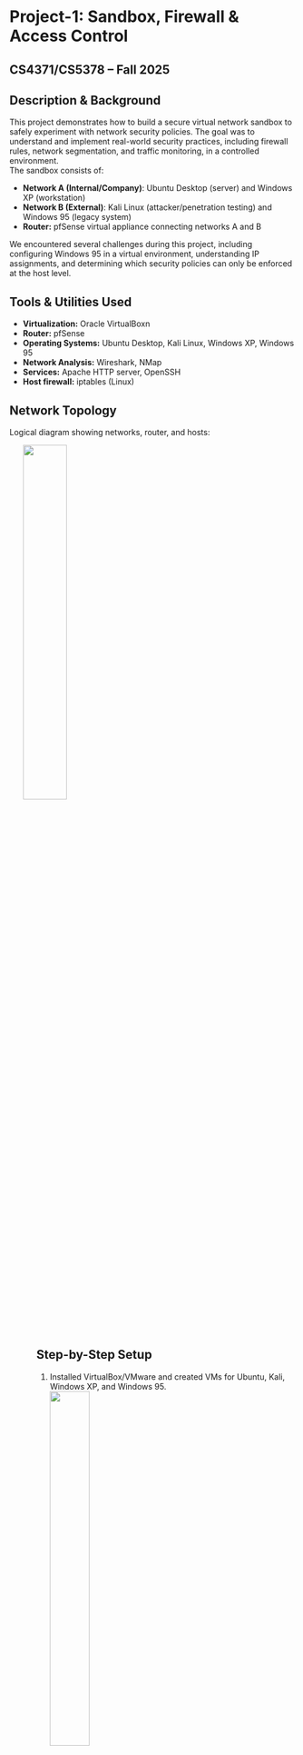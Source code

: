 <h1>Project-1: Sandbox, Firewall & Access Control</h1>

<h2>CS4371/CS5378 – Fall 2025</h2>

<h2>Description & Background</h2>
This project demonstrates how to build a secure virtual network sandbox to safely experiment with network security policies.
The goal was to understand and implement real-world security practices, including firewall rules, network segmentation, and traffic monitoring, in a controlled environment.
<br />
The sandbox consists of:
<ul>
<li><b>Network A (Internal/Company)</b>: Ubuntu Desktop (server) and Windows XP (workstation)</li>
<li><b>Network B (External)</b>: Kali Linux (attacker/penetration testing) and Windows 95 (legacy system)</li>
<li><b>Router:</b> pfSense virtual appliance connecting networks A and B</li>
</ul>

<p class="note">
We encountered several challenges during this project, including configuring Windows 95 in a virtual environment, understanding IP assignments, and determining which security policies can only be enforced at the host level.
</p>

<h2>Tools & Utilities Used</h2>
<ul>
<li><b>Virtualization:</b> Oracle VirtualBoxn</li>
<li><b>Router:</b> pfSense</li>
<li><b>Operating Systems:</b> Ubuntu Desktop, Kali Linux, Windows XP, Windows 95</li>
<li><b>Network Analysis:</b> Wireshark, NMap</li>
<li><b>Services:</b> Apache HTTP server, OpenSSH</li>
<li><b>Host firewall:</b> iptables (Linux)</li>
</ul>

<h2>Network Topology</h2>
<p class="muted">Logical diagram showing networks, router, and hosts:</p>
<ol><img src="https://i.imgur.com/cb5KwK2.png" height="40%" width="40%"/><ol>
<!-- Network topology diagram -->
</div>

<h2>Step-by-Step Setup</h2>
<ol>
<li>Installed VirtualBox/VMware and created VMs for Ubuntu, Kali, Windows XP, and Windows 95.</li>
<img src="https://i.imgur.com/iG1MSqE.png" height="40%" width="40%"/>
<li>Configured pfSense router with two interfaces: LAN for Network A, OPT1 for Network B.</li>
<li>Assigned static IPs and ensured all NICs matched the network topology.</li>
<img src="https://i.imgur.com/ccb1EGK.png" height="50%" width="50%"/>
<li>Installed services on Ubuntu (Apache, SSH) and ensured they were running.</li>
<li>Installed Wireshark and NMap on A.1 and B.1 for traffic capture and network scanning.</li>
<li>Verified network connectivity: ping, curl, ssh between hosts; verified internet access.</li>
<li>Documented any issues, such as Windows 95 VM requiring FIX95CPU_V3_FINAL patch.</li>
</ol>

<h2>Task II & III: Network Checks & Diagnosis</h2>
<p>Before implementing security policies, we performed network diagnosis:</p>
<ul>
<li>Ran NMap scans from B.1 to discover services on A.1, A.2, B.2.</li>
<li>Captured traffic with Wireshark during ping, curl, and ssh tests.</li>
<li>Recorded allowed services in a table:</li>
</ul>
<div class="placeholder">
  
<h3>Wireshark Captures</h3>
<ul>
  <li>Ping and curl from B.1 → A.1</li>
  <div class="screenshot">
    <img src="https://i.imgur.com/Cfs9b6y.png" width="50%">
  </div>

  <li>SSH from B.1 → A.1</li>
  <div class="screenshot">
    <img src="https://i.imgur.com/Bu5DlBx.png" width="50%">
  </div>

  <li>pfSense Packet Capture B.1 → A.1</li>
  <div class="screenshot">
    <img src="https://i.imgur.com/P3JaWdy.png" width="50%">
  </div>

  <li>Ping from B.1 → A.2</li>
  <div class="screenshot">
    <img src="https://i.imgur.com/amkWHpx.png" width="50%">
  </div>

  <li>Failed curl/ssh from B.1 → A.2</li>
  <div class="screenshot">
    <img src="https://i.imgur.com/borAgQu.png" width="50%">
  </div>

  <li>Ping & curl from B.1 → B.2</li>
  <div class="screenshot">
    <img src="https://i.imgur.com/9Ku8xDv.png" width="50%">
  </div>

  <li>Ping & curl from A.2 → A.1</li>
  <div class="screenshot">
    <img src="https://i.imgur.com/aPPdxJM.png" width="50%">
  </div>
</ul>
<p>NMap Screenshots:</p>
<div class="row">
  <div class="column">
    <img src="https://i.imgur.com/pMhYda2.png" height="40%" width="40%">
  </div>
  <div class="column">
    <img src="https://i.imgur.com/NrFsGvb.png" height="40%" width="40%">
  </div>
</div>
  
</div>

<h2>Task IV & V: Security Policy Implementation</h2>
<p>The corporate security policy for the internal network (Network A) is as follows:</p>
<ul>
  <li>Server (A.1) provides HTTP and SSH to internal workstations; HTTP to external hosts.</li>
  <li>Workstations (A.2) can access server and external HTTP; cannot provide services.</li>
  <li>Server cannot initiate connections to external hosts.</li>
  <li>Ping allowed between all internal hosts; external hosts cannot ping internal hosts.</li>
</ul>

<h3>Access Control Matrix</h3>
<div class="placeholder">
  <ol>
    <li><img src="https://i.imgur.com/p4HTJUe.png" height="40%" width="40%"/></li>
  </ol>
</div>


<h3>Router Rules in pfSense</h3>
<div class="row">
  <div class="column">
    <img src="https://i.imgur.com/DOAkzbD.png" height="40%" width="40%">
  </div>
  <div class="column">
    <img src="https://i.imgur.com/TYuD7lH.png" height="40%" width="40%">
  </div>
  <div class="column">
    <img src="https://i.imgur.com/7YP6lje.png" height="40%" width="40%">
  </div>
</div>

<h3>NMap & Wireshark Post-Implementation</h3>
<ul>
<li>Verified exposed services using NMap scans from B.1.</li>
<li>Captured traffic with Wireshark from B.1 to confirm policy enforcement.</li>
<li>Documented differences from pre-policy scans.</li>
</ul>
<div class="row">
  <div class="column">
    <img src="https://i.imgur.com/bZeB44P.png" height="40%" width="40%">
  </div>
  <div class="column">
    <img src="https://i.imgur.com/nYRv0ry.png" height="40%" width="40%">
  </div>
  <div class="column">
    <img src="https://i.imgur.com/DthG8qW.png" height="40%" width="40%">
  </div>
</div>

</div>
<div class="placeholder">
<img src="https://i.imgur.com/3UTLdHS.png" height="40%" width="40%">
</div>

<h2>Task VI: Server Local Firewall Implementation</h2>
<p>Certain policy items required local firewall rules on A.1 to fully enforce restrictions:</p>
<ul>
<li>Configured iptables to block outgoing connections that violate policy.</li>
<li>Verified allowed services with NMap and Wireshark.</li>
<li>Confirmed that classified data could not be transferred externally via unauthorized services.</li>
</ul>
<div class="placeholder">
<img src="https://i.imgur.com/f1mLB6a.png" height="40%" width="40%">
</div>  
<div class="placeholder">
<img src="https://i.imgur.com/W7tmMXL.png" height="40%" width="40%">
</div>
 
  
Wireshark traffic post-local firewall placeholder
</div>

<h2>Key Observations & Honest Mistakes</h2>
<ul>
<li>Windows 95 VM required patch to function correctly in VirtualBox.</li>
<li>Initially misconfigured IPs caused ping failures across networks.</li>
<li>Some policy items could not be fully enforced by router rules alone and required host-level firewalls.</li>
<li>Learned the importance of verifying traffic on multiple layers (router + host) to ensure security policies are fully applied.</li>
</ul>

<h2>Conclusion</h2>
<p>
This project successfully demonstrated the implementation and verification of network security policies in a controlled sandbox environment. 
It strengthened our understanding of firewall rules, router policies, host-level security, and traffic analysis with Wireshark and NMap.
Challenges included configuring legacy systems, understanding which policies require host-level enforcement, and ensuring consistent IP and service configuration.
</p>

<h2>Resume Blurb</h2>
<div class="resume-blurb">
Built a secure virtual network sandbox to experiment with cybersecurity policies using pfSense, VirtualBox/VMware, Ubuntu, Kali, Windows XP/95, NMap, Wireshark, Apache, and SSH. Implemented and tested firewall and router rules, monitored traffic, and verified policy compliance in a realistic network environment.
</div>

<!--
Replace all <div class="placeholder"> blocks with screenshots and diagrams.
-->

